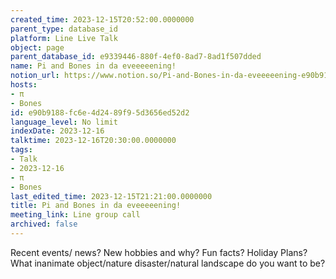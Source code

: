 ```yaml
---
created_time: 2023-12-15T20:52:00.0000000
parent_type: database_id
platform: Line Live Talk
object: page
parent_database_id: e9339446-880f-4ef0-8ad7-8ad1f507dded
name: Pi and Bones in da eveeeeening!
notion_url: https://www.notion.so/Pi-and-Bones-in-da-eveeeeening-e90b9188fc6e4d2489f95d3656ed52d2
hosts:
- π
- Bones
id: e90b9188-fc6e-4d24-89f9-5d3656ed52d2
language_level: No limit
indexDate: 2023-12-16
talktime: 2023-12-16T20:30:00.0000000
tags:
- Talk
- 2023-12-16
- π
- Bones
last_edited_time: 2023-12-15T21:21:00.0000000
title: Pi and Bones in da eveeeeening!
meeting_link: Line group call
archived: false
---
```



Recent events/ news?
New hobbies and why?
Fun facts? 
Holiday Plans?
What inanimate object/nature disaster/natural landscape do you want to be?























